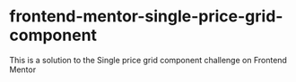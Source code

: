 # frontend-mentor-single-price-grid-component
This is a solution to the Single price grid component challenge on Frontend Mentor
